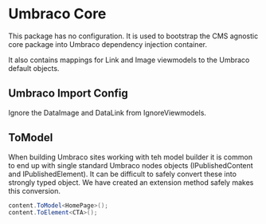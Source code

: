 # Umbraco Core

This package has no configuration. It is used to bootstrap the CMS agnostic core package into Umbraco dependency injection container.

It also contains mappings for Link and Image viewmodels to the Umbraco default objects.

## Umbraco Import Config

Ignore the DataImage and DataLink from IgnoreViewmodels.

## ToModel

When building Umbraco sites working with teh model builder it is common to end up with single standard Umbraco nodes objects (IPublishedContent and IPublishedElement). It can be difficult to safely convert these into strongly typed object. We have created an extension method safely makes this conversion.

``` c#
content.ToModel<HomePage>();
content.ToElement<CTA>();
```

